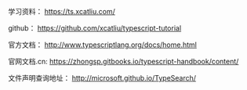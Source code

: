 学习资料：
https://ts.xcatliu.com/

github：
https://github.com/xcatliu/typescript-tutorial

官方文档：
http://www.typescriptlang.org/docs/home.html

官网文档.cn:
https://zhongsp.gitbooks.io/typescript-handbook/content/

文件声明查询地址：
http://microsoft.github.io/TypeSearch/
